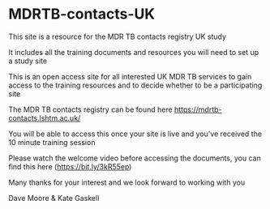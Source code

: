 # MDRTB-contacts-UK

This site is a resource for the MDR TB contacts registry UK study

It includes all the training documents and resources you will need to set up a study site

This is an open access site for all interested UK MDR TB services to gain access to the training resources and to decide whether to be a participating site

The MDR TB contacts registry can be found here https://mdrtb-contacts.lshtm.ac.uk/

You will be able to access this once your site is live and you've received the 10 minute training session

Please watch the welcome video before accessing the documents, you can find this here (https://bit.ly/3kR55ep)

Many thanks for your interest and we look forward to working with you

Dave Moore & Kate Gaskell
